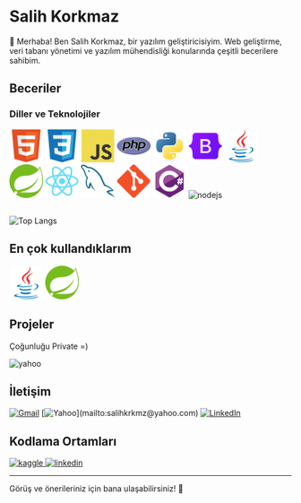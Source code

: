 # Salih Korkmaz

👋 Merhaba! Ben Salih Korkmaz, bir yazılım geliştiricisiyim. Web geliştirme, veri tabanı yönetimi ve yazılım mühendisliği konularında çeşitli becerilere sahibim.

## Beceriler

### Diller ve Teknolojiler
<p align="left">
  <img src="https://raw.githubusercontent.com/devicons/devicon/master/icons/html5/html5-original.svg" alt="HTML" width="60" height="60"/>
  <img src="https://raw.githubusercontent.com/devicons/devicon/master/icons/css3/css3-original.svg" alt="CSS" width="60" height="60"/>
  <img src="https://raw.githubusercontent.com/devicons/devicon/master/icons/javascript/javascript-original.svg" alt="JavaScript" width="60" height="60"/>
  <img src="https://raw.githubusercontent.com/devicons/devicon/master/icons/php/php-original.svg" alt="PHP" width="60" height="60"/>
  <img src="https://raw.githubusercontent.com/devicons/devicon/master/icons/python/python-original.svg" alt="Python" width="60" height="60"/>
  <img src="https://raw.githubusercontent.com/devicons/devicon/master/icons/bootstrap/bootstrap-original.svg" alt="Bootstrap" width="60" height="60"/>
  <img src="https://raw.githubusercontent.com/devicons/devicon/master/icons/java/java-original.svg" alt="Java" width="60" height="60"/>
  <img src="https://raw.githubusercontent.com/devicons/devicon/master/icons/spring/spring-original.svg" alt="Spring Boot" width="60" height="60"/>
  <img src="https://raw.githubusercontent.com/devicons/devicon/master/icons/react/react-original.svg" alt="React" width="60" height="60"/>
  <img src="https://raw.githubusercontent.com/devicons/devicon/master/icons/mysql/mysql-original.svg" alt="MySQL" width="60" height="60"/>
  <img src="https://raw.githubusercontent.com/devicons/devicon/master/icons/git/git-original.svg" alt="Git" width="60" height="60"/>
  <img src="https://raw.githubusercontent.com/devicons/devicon/master/icons/csharp/csharp-original.svg" alt="csharp" width="60" height="60"/>
  <img src="https://devicon-website.vercel.app/api/nodejs/original.svg" alt="nodejs" width="60" height="60"></img>
</p>

##
![Top Langs](https://github-readme-stats.vercel.app/api/top-langs/?username=1453salih&layout=compact)


## En çok kullandıklarım

<img src="https://raw.githubusercontent.com/devicons/devicon/master/icons/java/java-original.svg" alt="Java" width="60" height="60"/>
<img src="https://raw.githubusercontent.com/devicons/devicon/master/icons/spring/spring-original.svg" alt="Spring Boot" width="60" height="60"/>
  

## Projeler

Çoğunluğu Private =)

![yahoo](https://github.com/user-attachments/assets/b4fee05b-73af-46cb-88f7-faeace8e51b9)

## İletişim

[![Gmail](https://github.com/user-attachments/assets/ed42d468-7bce-4a81-8fb8-feec4873b19e)](mailto:salihkorkmaz108478@gmail.com)
[![Yahoo]([https://github.com/user-attachments/assets/f0c5f628-76f8-458d-8556-9cd06c76c959](https://github.com/user-attachments/assets/1ba6f046-1126-4249-b6b5-e45e072aa1aa))](mailto:salihkrkmz@yahoo.com)
[![LinkedIn](https://github.com/user-attachments/assets/7132a807-9b39-44c2-ac36-17aae5cc2fce)](https://linkedin.com/in/salih-korkmaz-ce)



## Kodlama Ortamları

<a href="https://www.kaggle.com/salihkorkmaz"> 
<img src="https://devicon-website.vercel.app/api/kaggle/original.svg" alt="kaggle" width="60" height="60"></img>
</a>
<a href="https://www.linkedin.com/in/salih-korkmaz-ce"> 
<img src="https://devicon-website.vercel.app/api/linkedin/original.svg" alt="linkedin" width="60" height="60"></img>
</a>



---

Görüş ve önerileriniz için bana ulaşabilirsiniz! 🚀
